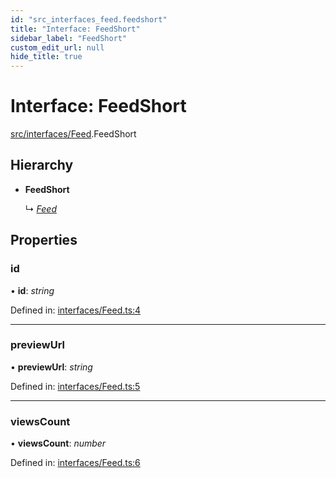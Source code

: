 ```yaml
---
id: "src_interfaces_feed.feedshort"
title: "Interface: FeedShort"
sidebar_label: "FeedShort"
custom_edit_url: null
hide_title: true
---
```


# Interface: FeedShort

[src/interfaces/Feed](../modules/src_interfaces_feed.md).FeedShort

## Hierarchy

* **FeedShort**

  ↳ [*Feed*](src_interfaces_feed.feed.md)

## Properties

### id

• **id**: *string*

Defined in: [interfaces/Feed.ts:4](https://github.com/xr3ngine/xr3ngine/blob/673ad6a5f/packages/common/src/interfaces/Feed.ts#L4)

___

### previewUrl

• **previewUrl**: *string*

Defined in: [interfaces/Feed.ts:5](https://github.com/xr3ngine/xr3ngine/blob/673ad6a5f/packages/common/src/interfaces/Feed.ts#L5)

___

### viewsCount

• **viewsCount**: *number*

Defined in: [interfaces/Feed.ts:6](https://github.com/xr3ngine/xr3ngine/blob/673ad6a5f/packages/common/src/interfaces/Feed.ts#L6)
